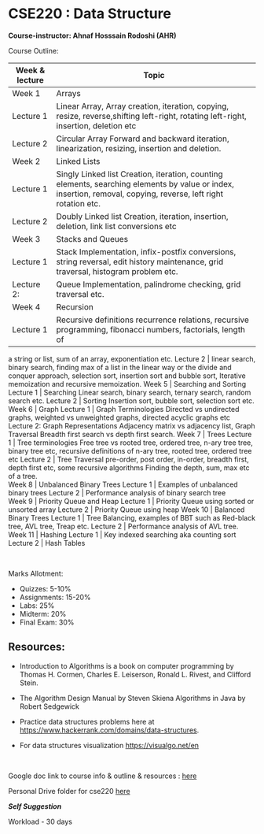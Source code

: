 # CSE220 : Data Structure

**Course-instructor: Ahnaf Hosssain Rodoshi (AHR)**

Course Outline: 

| Week & lecture | Topic |
| ----------- | ----------- |
 Week 1 | Arrays 
Lecture 1 | Linear Array, Array creation, iteration, copying, resize, reverse,shifting left-right, rotating left-right, insertion, deletion etc
Lecture 2 | Circular Array Forward and backward iteration, linearization, resizing, insertion and deletion.  
Week 2 | Linked Lists 
Lecture 1 | Singly Linked list Creation, iteration, counting elements, searching elements by value or index, insertion, removal, copying, reverse, left right rotation etc.
Lecture 2 | Doubly Linked list Creation, iteration, insertion, deletion, link list conversions etc  
Week 3 | Stacks and Queues
Lecture 1 | Stack Implementation, infix-postfix conversions, string reversal, edit history maintenance, grid traversal, histogram problem etc.
Lecture 2: |  Queue Implementation, palindrome checking, grid traversal etc.  
Week 4 | Recursion
Lecture 1 | Recursive definitions recurrence relations, recursive programming, fibonacci numbers, factorials, length of
a string or list, sum of an array, exponentiation etc.
Lecture 2 | linear search, binary search, finding max of a list in the linear way or the divide and conquer approach, selection sort, insertion sort and bubble sort, Iterative memoization  and recursive memoization.
Week 5 |  Searching and Sorting
Lecture 1 | Searching Linear search, binary search, ternary search, random search etc.
Lecture 2 | Sorting Insertion sort, bubble sort, selection sort etc.  
Week 6 | Graph
Lecture 1 | Graph Terminologies Directed vs undirected graphs, weighted vs unweighted graphs, directed acyclic graphs etc Lecture 2: Graph Representations Adjacency matrix vs adjacency list, Graph Traversal Breadth first search vs depth first search. 
Week 7 | Trees
Lecture 1 | Tree terminologies Free tree vs rooted tree, ordered tree, n-ary tree tree, binary tree etc, recursive definitions of n-ary tree, rooted tree, ordered tree etc
Lecture 2 | Tree Traversal pre-order, post order, in-order, breadth first, depth first etc, some recursive algorithms Finding the depth, sum, max etc of a tree.  
Week 8 | Unbalanced Binary Trees
Lecture 1 | Examples of unbalanced binary trees
Lecture 2 | Performance analysis of binary search tree  
Week 9 | Priority Queue and Heap
Lecture 1 | Priority Queue using sorted or unsorted array
Lecture 2 | Priority Queue using heap
Week 10 | Balanced Binary Trees
Lecture 1 | Tree Balancing, examples of BBT such as Red-black tree, AVL tree, Treap etc.
Lecture 2 | Performance analysis of AVL tree. 
Week 11 | Hashing
Lecture 1 | Key indexed searching aka counting sort
Lecture 2 | Hash Tables  

<br>

Marks Allotment: 

* Quizzes: 5-10%
* Assignments: 15-20%
* Labs: 25%
* Midterm: 20%
* Final Exam: 30%




## Resources:

* Introduction to Algorithms is a book on computer programming by Thomas H. Cormen, Charles E. Leiserson, Ronald L. Rivest, and Clifford Stein.   

* The Algorithm Design Manual by Steven Skiena
Algorithms in Java by Robert Sedgewick  

* Practice data structures problems here at https://www.hackerrank.com/domains/data-structures.  

* For data structures visualization https://visualgo.net/en




<br>

Google doc link to course info & outline & resources : [here](https://docs.google.com/document/d/1mdw4A_fH0AeOkzwXgRX_a830SOqRv5cTuZdRExNFv-o/edit?usp=sharing)

Personal Drive folder for cse220 [here](https://drive.google.com/drive/folders/1Pb5qo2GvR1IypzcU20kwuaxAssjox1cx?usp=sharing)

***Self Suggestion***

Workload - 30 days
